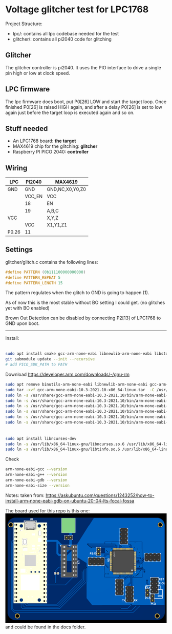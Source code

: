 # Voltage glitcher test for LPC1768

Project Structure:

 - lpc/: contains all lpc codebase needed for the test
 - glitcher/: contains all pi2040 code for glitching


## Glitcher

The glitcher controller is pi2040. It uses the PIO interface to drive a single pin high or low at clock speed.

## LPC firmware

The lpc firmware does boot, put P0[26] LOW and start the target loop. Once finished P0[26] is raised HIGH again, and after a delay P0[26] is set to low again just before the target loop is executed again and so on.




## Stuff needed


- An LPC1768 board: **the target**
- MAX4619 chip for the glitching: **glitcher**
- Raspberry PI PICO 2040: **controller**


## Wiring

| LPC | PI2040 | MAX4619         |
|---|---|-----------------|
| GND | GND | GND,NC,X0,Y0,Z0 |
|  | VCC_EN | VCC             |
|  | 18 | EN              |
|  | 19 | A,B,C           |
| VCC |  | X,Y,Z           |
|  | VCC | X1,Y1,Z1        |
| P0.26 | 11 |                 |


## Settings

glitcher/glitch.c contains the following lines:

```c
#define PATTERN (0b111100000000000)
#define PATTERN_REPEAT 5
#define PATTERN_LENGTH 15
```

The pattern regulates when the glitch to GND is going to happen (1).

As of now this is the most stable without BO setting I could get. (no glitches yet with BO enabled)

Brown Out Detection can be disabled by connecting P2[13] of LPC1768 to GND upon boot.



---- 

Install: 
```bash

sudo apt install cmake gcc-arm-none-eabi libnewlib-arm-none-eabi libstdc++-arm-none-eabi-newlib
git submodule update --init --recursive
# add PICO_SDK_PATH to PATH
```

Download https://developer.arm.com/downloads/-/gnu-rm
```bash
sudo apt remove binutils-arm-none-eabi libnewlib-arm-none-eabi gcc-arm-none-eabi
sudo tar -xvf gcc-arm-none-eabi-10.3-2021.10-x86_64-linux.tar  -C /usr/share
sudo ln -s /usr/share/gcc-arm-none-eabi-10.3-2021.10/bin/arm-none-eabi-gcc /usr/bin/arm-none-eabi-gcc 
sudo ln -s /usr/share/gcc-arm-none-eabi-10.3-2021.10/bin/arm-none-eabi-g++ /usr/bin/arm-none-eabi-g++
sudo ln -s /usr/share/gcc-arm-none-eabi-10.3-2021.10/bin/arm-none-eabi-gdb /usr/bin/arm-none-eabi-gdb
sudo ln -s /usr/share/gcc-arm-none-eabi-10.3-2021.10/bin/arm-none-eabi-size /usr/bin/arm-none-eabi-size
sudo ln -s /usr/share/gcc-arm-none-eabi-10.3-2021.10/bin/arm-none-eabi-objcopy /usr/bin/arm-none-eabi-objcopy
sudo ln -s /usr/share/gcc-arm-none-eabi-10.3-2021.10/bin/arm-none-eabi-objdump /usr/bin/arm-none-eabi-objdump


sudo apt install libncurses-dev
sudo ln -s /usr/lib/x86_64-linux-gnu/libncurses.so.6 /usr/lib/x86_64-linux-gnu/libncurses.so.5
sudo ln -s /usr/lib/x86_64-linux-gnu/libtinfo.so.6 /usr/lib/x86_64-linux-gnu/libtinfo.so.5
```

Check
```bash
arm-none-eabi-gcc --version
arm-none-eabi-g++ --version
arm-none-eabi-gdb --version
arm-none-eabi-size --version
```
Notes: taken from: https://askubuntu.com/questions/1243252/how-to-install-arm-none-eabi-gdb-on-ubuntu-20-04-lts-focal-fossa


The board used for this repo is this one: ![img.png](docs/img.png) and could be found in the docs folder.


